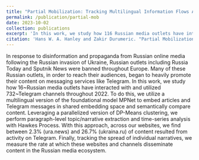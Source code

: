 ```yaml
---
title: "Partial Mobilization: Tracking Multilingual Information Flows Amongst Russian Media Outlets and Telegram"
permalink: /publication/partial-mob
date: 2023-10-02
collection: publications
excerpt: 'In this work, we study how 116 Russian media outlets have interacted with and utilized 732 Telegram channels throughout 2022.'
citation: 'Hans W. A. Hanley and Zakir Durumeric. "Partial Mobilization: Tracking Multilingual Information Flows Amongst Russian Media Outlets and Telegram." (2023).'
---
```

In response to disinformation and propaganda from Russian online media following the Russian invasion of Ukraine, Russian outlets including Russia Today and Sputnik News were banned throughout Europe. Many of these Russian outlets, in order to reach their audiences, began to heavily promote their content on messaging services like Telegram. In this work, we study how 16~Russian media outlets have interacted with and utilized 732~Telegram channels throughout 2022. To do this, we utilize a multilingual version of the foundational model MPNet to embed articles and Telegram messages in shared embedding space and semantically compare content.  Leveraging a parallelized version of DP-Means clustering, we perform paragraph-level topic/narrative extraction and time-series analysis with Hawkes Process. With this approach, across our websites, we find between 2.3\% (ura.news) and 26.7\% (ukraina.ru) of content resulted from activity on Telegram. Finally, tracking the spread of individual narratives, we measure the rate at which these websites and channels disseminate content in the Russian media ecosystem. 
